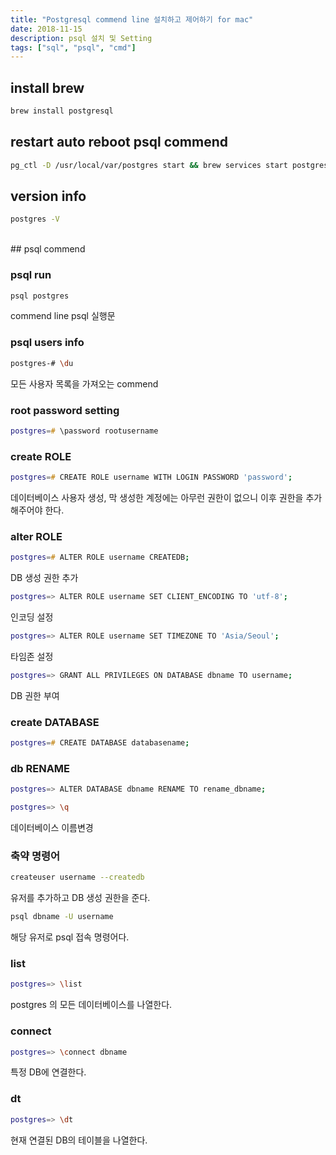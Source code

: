 ```yaml
---
title: "Postgresql commend line 설치하고 제어하기 for mac"
date: 2018-11-15
description: psql 설치 및 Setting
tags: ["sql", "psql", "cmd"]
---
```


## install brew

```zsh
brew install postgresql
```

## restart auto reboot psql commend

```zsh
pg_ctl -D /usr/local/var/postgres start && brew services start postgresql
```

## version info

```zsh
postgres -V
```

<br>
## psql commend

### psql run

```zsh
psql postgres
```

commend line psql 실행문

### psql users info

```zsh
postgres-# \du
```

모든 사용자 목록을 가져오는 commend

### root password setting

```zsh
postgres=# \password rootusername
```

### create ROLE

```zsh
postgres=# CREATE ROLE username WITH LOGIN PASSWORD 'password';
```

데이터베이스 사용자 생성, 막 생성한 계정에는 아무런 권한이 없으니 이후 권한을 추가해주어야 한다.

### alter ROLE

```zsh
postgres=# ALTER ROLE username CREATEDB;
```

DB 생성 권한 추가

```zsh
postgres=> ALTER ROLE username SET CLIENT_ENCODING TO 'utf-8';
```

인코딩 설정

```zsh
postgres=> ALTER ROLE username SET TIMEZONE TO 'Asia/Seoul';
```

타임존 설정

```zsh
postgres=> GRANT ALL PRIVILEGES ON DATABASE dbname TO username;
```

DB 권한 부여

### create DATABASE

```zsh
postgres=# CREATE DATABASE databasename;
```

### db RENAME

```zsh
postgres=> ALTER DATABASE dbname RENAME TO rename_dbname;

postgres=> \q
```

데이터베이스 이름변경

### 축약 명령어

```zsh
createuser username --createdb
```

유저를 추가하고 DB 생성 권한을 준다.

```zsh
psql dbname -U username
```

해당 유저로 psql 접속 명령어다.

### list

```zsh
postgres=> \list
```

postgres 의 모든 데이터베이스를 나열한다.

### connect

```zsh
postgres=> \connect dbname
```

특정 DB에 연결한다.

### dt

```zsh
postgres=> \dt
```

현재 연결된 DB의 테이블을 나열한다.
